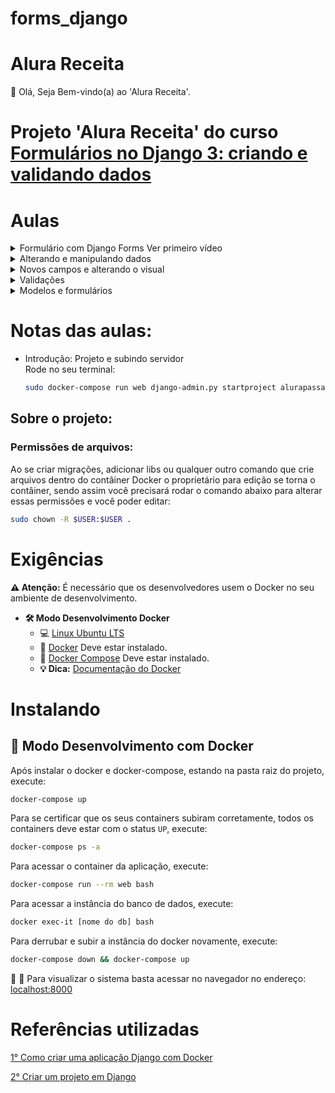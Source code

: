 # forms_django

# Alura Receita

👋 Olá, Seja Bem-vindo(a) ao 'Alura Receita'.

# Projeto 'Alura Receita' do curso [Formulários no Django 3: criando e validando dados](https://cursos.alura.com.br/course/django-validando-formularios)

# Aulas

<details>
    <summary>Formulário com Django Forms Ver primeiro vídeo</summary>
    <ul>
        <li>Introdução</li>
        <li>Saudações e ambiente</li>
        <li>Iniciando a aplicação</li>
        <li>Django Form</li>
        <li>Melhorando o visual</li>
        <li>Faça como eu fiz na aula</li>
        <li>A classe forms do Django</li>
        <li>O que aprendemos?</li>
    <ul>
</details>

<details>
    <summary>Alterando e manipulando dados</summary>
    <ul>
        <li>Exibindo dados</li>
        <li>Melhorando o código</li>
        <li>Widget e calendário</li>
        <li>Estilizando os inputs</li>
        <li>Faça como eu fiz na aula</li>
        <li>Dados do formulário</li>
        <li>O que aprendemos?</li>
    <ul>
</details>

<details>
    <summary>Novos campos e alterando o visual</summary>
    <ul>
        <li>Novos campos</li>
        <li>Widget tweaks</li>
        <li>Faça como eu fiz na aula</li>
        <li>Para saber mais</li>
        <li>O que aprendemos?</li>
    <ul>
</details>

<details>
    <summary>Validações</summary>
    <ul>
        <li>Clean_field</li>
        <li>Exibindo mensagem de erro</li>
        <li>Clean</li>
        <li>Validando datas</li>
        <li>Faça como eu fiz na aula</li>
        <li>Clean e Clean_</li>
        <li>O que aprendemos?</li>
    <ul>
</details>

<details>
    <summary>Modelos e formulários</summary>
    <ul>
        <li>Preparando o ambiente</li>
        <li>Criando modelos</li>
        <li>ModelForm</li>
        <li>Formulários</li>
        <li>Faça como eu fiz na aula</li>
        <li>O formulário da Valentina</li>
        <li>O que aprendemos?</li>
        <li>Conclusão</li>
        <li>Parabéns</li>
    <ul>
</details>

# Notas das aulas:

* Introdução: Projeto e subindo servidor  
    Rode no seu terminal:
    ```sh
    sudo docker-compose run web django-admin.py startproject alurapassagens .
    ```

## Sobre o projeto:

### Permissões de arquivos:

Ao se criar migrações, adicionar libs ou qualquer outro comando que crie arquivos dentro do contâiner Docker o proprietário para edição se torna o contâiner, sendo assim você precisará rodar o comando abaixo para alterar essas permissões e você poder editar:

```sh
sudo chown -R $USER:$USER .
```

# Exigências

**:warning: Atenção:** É necessário que os desenvolvedores usem o Docker no seu ambiente de desenvolvimento.

- **🛠 Modo Desenvolvimento Docker**
    - :computer: [Linux Ubuntu LTS](https://ubuntu.com/download/desktop)
    - 🐳 [Docker](https://docs.docker.com/engine/installation/) Deve estar instalado.
    - 🐳 [Docker Compose](https://docs.docker.com/compose/) Deve estar instalado.
    - **💡 Dica:** [Documentação do Docker](https://docs.docker.com/)

# Instalando

## 🐳 Modo Desenvolvimento com Docker

Após instalar o docker e docker-compose, estando na pasta raiz do projeto, execute:

```sh
docker-compose up
```

Para se certificar que os seus containers subiram corretamente, todos os containers deve estar com o status `UP`, execute:

```sh
docker-compose ps -a
```

Para acessar o container da aplicação, execute:

```sh
docker-compose run --rm web bash
```

Para acessar a instância do banco de dados, execute:

```sh
docker exec-it [nome do db] bash
```

Para derrubar e subir a instância do docker novamente, execute:

```sh
docker-compose down && docker-compose up
```

🚀 :clap: Para visualizar o sistema basta acessar no navegador no endereço: [localhost:8000](localhost:8000)

# Referências utilizadas

[1° Como criar uma aplicação Django com Docker](https://github.com/claudimf/django-docker)

[2° Criar um projeto em Django](https://github.com/claudimf/try_django)
